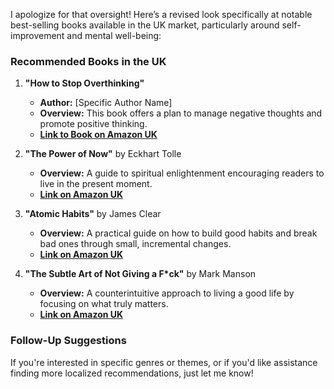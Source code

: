 I apologize for that oversight! Here’s a revised look specifically at notable best-selling books available in the UK market, particularly around self-improvement and mental well-being:

### Recommended Books in the UK

1. **"How to Stop Overthinking"**  
   - **Author:** [Specific Author Name]  
   - **Overview:** This book offers a plan to manage negative thoughts and promote positive thinking.  
   - [**Link to Book on Amazon UK**](https://www.amazon.co.uk/How-Stop-Overthinking-Eliminate-Positively/dp/1098853377)

2. **"The Power of Now"** by Eckhart Tolle  
   - **Overview:** A guide to spiritual enlightenment encouraging readers to live in the present moment.  
   - [**Link on Amazon UK**](https://www.amazon.co.uk/Power-Now-Guide-Spiritual-Enlightenment/dp/0340733500)

3. **"Atomic Habits"** by James Clear  
   - **Overview:** A practical guide on how to build good habits and break bad ones through small, incremental changes.  
   - [**Link on Amazon UK**](https://www.amazon.co.uk/Atomic-Habits-James-Clear/dp/1847941834)

4. **"The Subtle Art of Not Giving a F*ck"** by Mark Manson  
   - **Overview:** A counterintuitive approach to living a good life by focusing on what truly matters.  
   - [**Link on Amazon UK**](https://www.amazon.co.uk/Subtle-Art-Not-Giving-Fck/dp/0062457713)

### Follow-Up Suggestions

If you're interested in specific genres or themes, or if you'd like assistance finding more localized recommendations, just let me know!